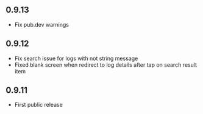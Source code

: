 ## 0.9.13

- Fix pub.dev warnings


## 0.9.12

- Fix search issue for logs with not string message
- Fixed blank screen when redirect to log details after tap on search result item

## 0.9.11

- First public release